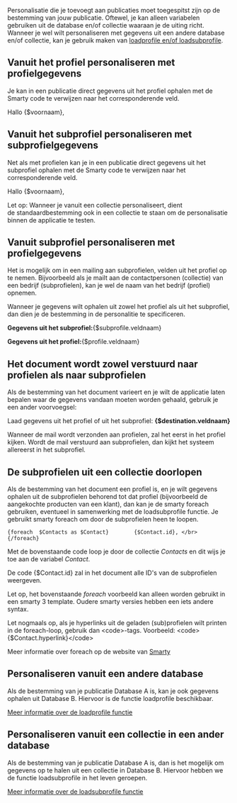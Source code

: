 Personalisatie die je toevoegt aan publicaties moet toegespitst zijn op
de bestemming van jouw publicatie. Oftewel, je kan alleen variabelen
gebruiken uit de database en/of collectie waaraan je de uiting richt.
Wanneer je wel wilt personaliseren met gegevens uit een andere database
en/of collectie, kan je gebruik maken van [loadprofile en/of
loadsubprofile](./loadprofile-and-loadsubprofile.md "De {loadprofile} en {loadsubprofile} functies").

Vanuit het profiel personaliseren met profielgegevens
-----------------------------------------------------

Je kan in een publicatie direct gegevens uit het profiel ophalen met de
Smarty code te verwijzen naar het corresponderende veld.

Hallo {$voornaam},

Vanuit het subprofiel personaliseren met subprofielgegevens
-----------------------------------------------------------

Net als met profielen kan je in een publicatie direct gegevens uit het
subprofiel ophalen met de Smarty code te verwijzen naar het
corresponderende veld.

Hallo {$voornaam},

Let op: Wanneer je vanuit een collectie personaliseert, dient
de standaardbestemming ook in een collectie te staan om de
personalisatie binnen de applicatie te testen.

Vanuit subprofiel personaliseren met profielgegevens
----------------------------------------------------

Het is mogelijk om in een mailing aan subprofielen, velden uit
het profiel op te nemen. Bijvoorbeeld als je mailt aan de
contactpersonen (collectie) van een bedrijf (subprofielen), kan je wel
de naam van het bedrijf (profiel) opnemen.

Wanneer je gegevens wilt ophalen uit zowel het profiel als uit het
subprofiel, dan dien je de bestemming in de personalitie te
specificeren.

**Gegevens uit het subprofiel:**{$subprofile.veldnaam}

**Gegevens uit het profiel:**{$profile.veldnaam}

Het document wordt zowel verstuurd naar profielen als naar subprofielen
-----------------------------------------------------------------------

Als de bestemming van het document varieert en je wilt de applicatie
laten bepalen waar de gegevens vandaan moeten worden gehaald, gebruik je
een ander voorvoegsel:

Laad gegevens uit het profiel of uit het subprofiel:
**{$destination.veldnaam}**

Wanneer de mail wordt verzonden aan profielen, zal het eerst in het
profiel kijken. Wordt de mail verstuurd aan subprofielen, dan kijkt het
systeem allereerst in het subprofiel.

De subprofielen uit een collectie doorlopen
-------------------------------------------

Als de bestemming van het document een profiel is, en je wilt gegevens
ophalen uit de subprofielen behorend tot dat profiel (bijvoorbeeld de
aangekochte producten van een klant), dan kan je de smarty foreach
gebruiken, eventueel in samenwerking met de loadsubprofile functie. Je
gebruikt smarty foreach om door de subprofielen heen te loopen.

`{foreach  $Contacts as $Contact}        {$Contact.id}, </br>   {/foreach}`

Met de bovenstaande code loop je door de collectie *Contacts* en dit
wijs je toe aan de variabel *Contact*.

De code {$Contact.id} zal in het document alle ID's van de subprofielen
weergeven.

Let op, het bovenstaande *foreach* voorbeeld kan alleen worden gebruikt
in een smarty 3 template. Oudere smarty versies hebben een iets andere
syntax.

Let nogmaals op, als je hyperlinks uit de geladen (sub)profielen wilt
printen in de foreach-loop, gebruik dan \<code\>-tags. Voorbeeld:
\<code\>{$Contact.hyperlink}\</code\>

Meer informatie over foreach op de website van
[Smarty](http://www.smarty.net/)

Personaliseren vanuit een andere database
-----------------------------------------

Als de bestemming van je publicatie Database A is, kan je ook gegevens
ophalen uit Database B. Hiervoor is de functie loadprofile beschikbaar.

[Meer informatie over de loadprofile
functie](./loadprofile-and-loadsubprofile.md "De {loadprofile} en {loadsubprofile} functies")

Personaliseren vanuit een collectie in een ander database
---------------------------------------------------------

Als de bestemming van je publicatie Database A is, dan is het mogelijk
om gegevens op te halen uit een collectie in Database B. Hiervoor hebben
we de functie loadsubprofile in het leven geroepen.

[Meer informatie over de loadsubprofile
functie](./loadprofile-and-loadsubprofile.md "De {loadprofile} en {loadsubprofile} functies")
